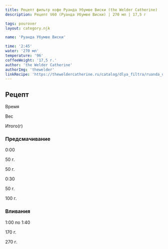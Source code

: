 ```yaml
---
title: Рецепт фильтр кофе Руанда Убумве Виски (the Welder Catherine)
description: Рецепт V60 (Руанда Убумве Виски) | 270 мл | 17,5 г

tags: pourover
layout: category.njk

name: 'Руанда Убумве Виски'

time: '2:45'
water: '270 мл'
temperature: '96'
coffeeWeight: '17,5 г.'
author: 'the Welder Catherine'
authorImg: 'thewelder'
linkRecipe: 'https://theweldercatherine.ru/catalog/dlya_filtra/ruanda_ubumve_viski/'
---
```


## Рецепт


<div class="time-line">

Время

Вес

Итого(г)

</div>

### Предсмачивание

<div class="time-line">

0:00

50 г.

50 г.

</div>

<div class="time-line">

0:30

50 г.

100 г.

</div>


### Вливания

<div class="time-line">

1:00 по 1:40

170 г.

270 г.

</div>
<br/>
